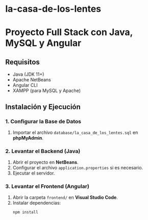 # la-casa-de-los-lentes

# Proyecto Full Stack con Java, MySQL y Angular

## Requisitos
- Java (JDK 11+)
- Apache NetBeans
- Angular CLI
- XAMPP (para MySQL y Apache)

## Instalación y Ejecución

### 1. Configurar la Base de Datos
1. Importar el archivo `database/la_casa_de_los_lentes.sql` en **phpMyAdmin**.

### 2. Levantar el Backend (Java)
1. Abrir el proyecto en **NetBeans**.
2. Configurar el archivo `application.properties` si es necesario.
3. Ejecutar el servidor.

### 3. Levantar el Frontend (Angular)
1. Abrir la carpeta `frontend/` en **Visual Studio Code**.
2. Instalar dependencias:
   ```bash
   npm install
